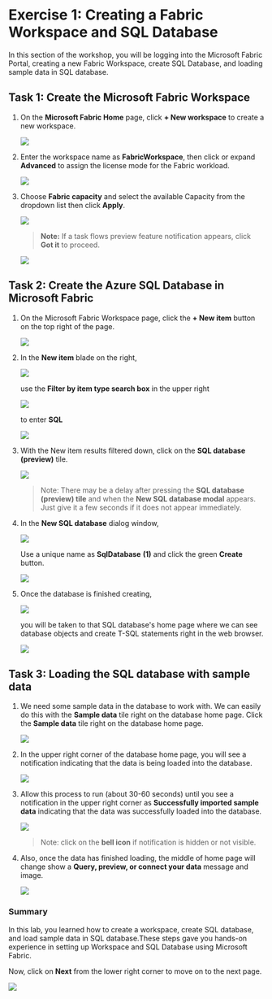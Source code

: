 # Exercise 1: Creating a Fabric Workspace and SQL Database

In this section of the workshop, you will be logging into the Microsoft Fabric Portal, creating a new Fabric Workspace, create SQL Database, and loading sample data in SQL database.

## Task 1: Create the Microsoft Fabric Workspace

1. On the **Microsoft Fabric Home** page, click **+ New workspace** to create a new workspace.

    ![](../images/ex1-1.png)

3. Enter the workspace name as **FabricWorkspace<inject key="DeploymentID"></inject>**, then click or expand **Advanced** to assign the license mode for the Fabric workload.

    ![](../images/png6.png)

4. Choose **Fabric capacity** and select the available Capacity from the dropdown list then click **Apply**. 

    ![](../images/png7.png)

    > **Note:** If a task flows preview feature notification appears, click **Got it** to proceed. 

    ![](../images/ex1-6.png)

## Task 2: Create the Azure SQL Database in Microsoft Fabric

1. On the Microsoft Fabric Workspace page, click the **+ New item** button on the top right of the page.

    ![](../images/ex1-7.png)

1. In the **New item** blade on the right, 

    ![](../images/ex1-8.png)

    use the **Filter by item type search box** in the upper right
    
    ![](../images/ex1-9.png)
    
    to enter **SQL**

    ![](../images/ex1-10.png)

1. With the New item results filtered down, click on the **SQL database (preview)** tile.

    ![](../images/ex1-11.png)

    >Note: There may be a delay after pressing the **SQL database (preview) tile** and when the **New SQL database modal** appears. Just give it a few seconds if it does not appear immediately.

1. In the **New SQL database** dialog window,

    ![](../images/ex1-12.png)

    Use a unique name as **SqlDatabase<inject key="DeploymentID"></inject>** **(1)** and click the green **Create** button.

    ![](../images/ex1-13.png)

1. Once the database is finished creating,

    ![](../images/ex1-14.png)

    you will be taken to that SQL database's home page where we can see database objects and create T-SQL statements right in the web browser.

    ![](../images/ex1-15.png)

## Task 3: Loading the SQL database with sample data

1. We need some sample data in the database to work with. We can easily do this with the **Sample data** tile right on the database home page. Click the **Sample data** tile right on the database home page.

    ![](../images/ex1-16.png)

1. In the upper right corner of the database home page, you will see a notification indicating that the data is being loaded into the database.

    ![](../images/ex1-17.png)

1. Allow this process to run (about 30-60 seconds) until you see a notification in the upper right corner as **Successfully imported sample data** indicating that the data was successfully loaded into the database. 
    
    ![](../images/ex1-18.png)

    > Note: click on the **bell icon** if notification is hidden or not visible.

1. Also, once the data has finished loading, the middle of home page will change show a **Query, preview, or connect your data** message and image.

    ![](../images/ex1-19.png)

### Summary

In this lab, you learned how to create a workspace, create SQL database, and load sample data in SQL database.These steps gave you hands-on experience in setting up Workspace and SQL Database using Microsoft Fabric.

Now, click on **Next** from the lower right corner to move on to the next page.

![](../images/next-page.png)
